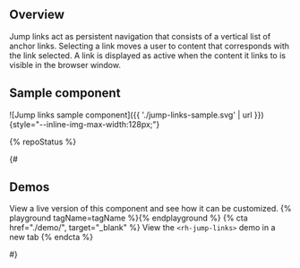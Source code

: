 ## Overview

  Jump links act as persistent navigation that consists of a vertical list of 
  anchor links. Selecting a link moves a user to content that corresponds with 
  the link selected. A link is displayed as active when the content it links to 
  is visible in the browser window.


## Sample component

  ![Jump links sample component]({{ './jump-links-sample.svg' | 
  url }}){style="--inline-img-max-width:128px;"}

{% repoStatus %}

{#

## Demos
  View a live version of this component and see how it can be customized.
  {% playground tagName=tagName %}{% endplayground %}
  {% cta href="./demo/", target="_blank" %}
    View the `<rh-jump-links>` demo in a new tab
  {% endcta %}

#}

